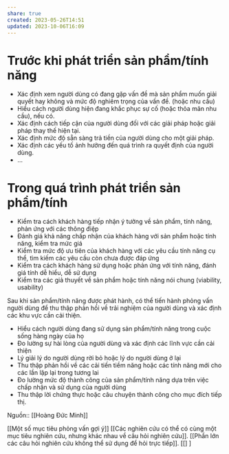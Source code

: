 ```yaml
---
share: true
created: 2023-05-26T14:51
updated: 2023-10-06T16:09
---
```

# Trước khi phát triển sản phẩm/tính năng

- Xác định xem người dùng có đang gặp vấn đề mà sản phẩm muốn giải quyết hay không và mức độ nghiêm trọng của vấn đề. (hoặc nhu cầu)
- Hiểu cách người dùng hiện đang khắc phục sự cố (hoặc thỏa mãn nhu cầu), nếu có.
- Xác định cách tiếp cận của người dùng đối với các giải pháp hoặc giải pháp thay thế hiện tại.
- Xác định mức độ sẵn sàng trả tiền của người dùng cho một giải pháp.
- Xác định các yếu tố ảnh hưởng đến quá trình ra quyết định của người dùng.
- …

# Trong quá trình phát triển sản phẩm/tính 

- Kiểm tra cách khách hàng tiếp nhận ý tưởng về sản phẩm, tính năng, phản ứng với các thông điệp
- Đánh giá khả năng chấp nhận của khách hàng với sản phẩm hoặc tính năng, kiểm tra mức giá
- Kiểm tra mức độ ưu tiên của khách hàng với các yêu cầu tính năng cụ thể, tìm kiếm các yêu cầu còn chưa được đáp ứng
- Kiểm tra cách khách hàng sử dụng hoặc phản ứng với tính năng, đánh giá tính dễ hiểu, dễ sử dụng
- Kiểm tra các giả thuyết về sản phẩm hoặc tính năng nói chung (viability, usability)

Sau khi sản phẩm/tính năng được phát hành, có thể tiến hành phỏng vấn người dùng để thu thập phản hồi về trải nghiệm của người dùng và xác định các khu vực cần cải thiện.

- Hiểu cách người dùng đang sử dụng sản phẩm/tính năng trong cuộc sống hàng ngày của họ
- Đo lường sự hài lòng của người dùng và xác định các lĩnh vực cần cải thiện
- Lý giải lý do người dùng rời bỏ hoặc lý do người dùng ở lại
- Thu thập phản hồi về các cải tiến tiềm năng hoặc các tính năng mới cho các lần lặp lại trong tương lai
- Đo lường mức độ thành công của sản phẩm/tính năng dựa trên việc chấp nhận và sử dụng của người dùng
- Thu thập lời chứng thực hoặc câu chuyện thành công cho mục đích tiếp thị.

Nguồn:: [[Hoàng Đức Minh]]

[[Một số mục tiêu phỏng vấn gợi ý]]
[[Các nghiên cứu có thể có cùng một mục tiêu nghiên cứu, nhưng khác nhau về câu hỏi nghiên cứu]]. [[Phần lớn các câu hỏi nghiên cứu không thể sử dụng để hỏi trực tiếp]]. [[] ] 
